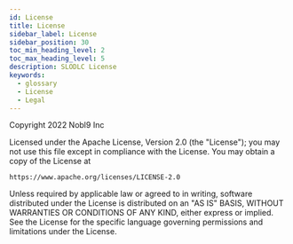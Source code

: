 ```yaml
---
id: License
title: License
sidebar_label: License
sidebar_position: 30
toc_min_heading_level: 2
toc_max_heading_level: 5
description: SLODLC License
keywords:
  - glossary
  - License
  - Legal
---
```

Copyright 2022 Nobl9 Inc

Licensed under the Apache License, Version 2.0 (the "License");
you may not use this file except in compliance with the License.
You may obtain a copy of the License at

    https://www.apache.org/licenses/LICENSE-2.0

Unless required by applicable law or agreed to in writing, software
distributed under the License is distributed on an "AS IS" BASIS,
WITHOUT WARRANTIES OR CONDITIONS OF ANY KIND, either express or implied.
See the License for the specific language governing permissions and
limitations under the License.
